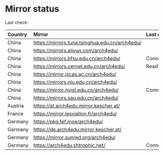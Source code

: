 <script src="./time.js"></script>
# Mirror status
Last check: <script type="text/javascript">localize(1753944045.855329);</script>

|Country|Mirror|Last update|
|:------|:-----|:----------|
|China|https://mirrors.tuna.tsinghua.edu.cn/arch4edu/|<script type="text/javascript">localize(1753901464);</script>|
|China|https://mirrors.aliyun.com/arch4edu/|<script type="text/javascript">localize(1753901464);</script>|
|China|https://mirrors.bfsu.edu.cn/arch4edu/|ConnectionError|
|China|https://mirrors.cernet.edu.cn/arch4edu/|ReadTimeout|
|China|https://mirror.iscas.ac.cn/arch4edu/|<script type="text/javascript">localize(1753901464);</script>|
|China|https://mirrors.nju.edu.cn/arch4edu/|<script type="text/javascript">localize(1753901464);</script>|
|China|https://mirror.nyist.edu.cn/arch4edu/|ConnectionError|
|China|https://mirrors.sau.edu.cn/arch4edu/|<script type="text/javascript">localize(1753815127);</script>|
|Austria|https://at.arch4edu.mirror.kescher.at/|<script type="text/javascript">localize(1753901464);</script>|
|France|https://mirror.lesviallon.fr/arch4edu/|<script type="text/javascript">localize(1753901464);</script>|
|Germany|https://pkg.fef.moe/arch4edu/|<script type="text/javascript">localize(1753901464);</script>|
|Germany|https://de.arch4edu.mirror.kescher.at/|<script type="text/javascript">localize(1753901464);</script>|
|Germany|https://mirror.sunred.org/arch4edu/|<script type="text/javascript">localize(1753901464);</script>|
|Germany|https://arch4edu.shtrophic.net/|ConnectionError|

<script src="./tablefilter/tablefilter.js"></script>
<script src="./table.js"></script>